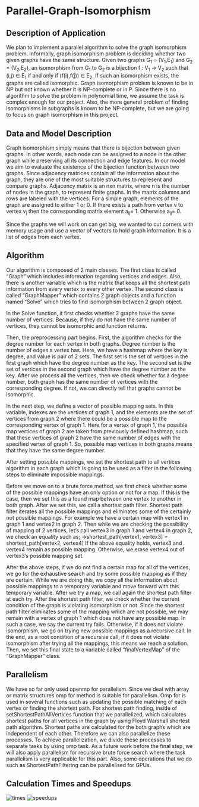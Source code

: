 # Parallel-Graph-Isomorphism

## Description of Application
We plan to implement a parallel algorithm to solve the graph isomorphism problem. Informally, graph isomorphism problem is deciding whether two given graphs have the same structure. Given two graphs G<sub>1</sub> = (V<sub>1</sub>,E<sub>1</sub>) and G<sub>2</sub> = (V<sub>2</sub>,E<sub>2</sub>), an isomorphism from G<sub>1</sub> to G<sub>2</sub> is a bijection f : V<sub>1</sub> → V<sub>2</sub> such that (i,j) ∈ E<sub>1</sub> if and only if (f(i),f(j)) ∈ E<sub>2</sub>. If such an isomorphism exists, the graphs are called isomorphic. Graph isomorphism problem is known to be in NP but not known whether it is NP-complete or in P. Since there is no algorithm to solve the problem in polynomial time, we assume the task is complex enough for our project. 
	Also, the more general problem of finding isomorphisms in subgraphs is known to be NP-complete, but we are going to focus on graph isomorphism in this project.
	
## Data and Model Description
Graph isomorphism simply means that there is bijection between given graphs. In other words, each node can be assigned to a node in the other graph while preserving all its connection and edge features. In our model we aim to evaluate the existence of the bijection function between two graphs. Since adjacency matrices contain all the information about the graph, they are one of the most suitable structures to represent and compare graphs.
Adjacency matrix is an nxn matrix, where n is the number of nodes in the graph, to represent finite graphs. In the matrix columns and rows are labeled with the vertices. For a simple graph, elements of the graph are assigned to either 1 or 0. If there exists a path from vertex v<sub></sub> to vertex v<sub>j</sub> then the corresponding matrix element a<sub>ij</sub>= 1. Otherwise a<sub>ij</sub>= 0. 

Since the graphs we will work on can get big, we wanted to cut corners with memory usage and use a vector of vectors to hold graph information. It is a list of edges from each vertex. 


## Algorithm
Our algorithm is composed of 2 main classes. The first class is called “Graph” which includes information regarding vertices and edges. Also, there is another variable which is the matrix that keeps all the shortest path information from every vertex to every other vertex. The second class is called “GraphMapper” which contains 2 graph objects and a function named “Solve” which tries to find isomorphism between 2 graph object.

In the Solve function, it first checks whether 2 graphs have the same number of vertices. Because, if they do not have the same number of vertices, they cannot be isomorphic and function returns.

Then, the preprocessing part begins. First, the algorithm checks for the degree number for each vertex in both graphs. Degree number is the number of edges a vertex has. Here, we have a hashmap where the key is degree, and value is pair of 2 sets. The first set is the set of vertices in the first graph which have the degree number as the key. The second set is the set of vertices in the second graph which have the degree number as the key. After we process all the vertices, then we check whether for a degree number, both graph has the same number of vertices with the corresponding degree. If not, we can directly tell that graphs cannot be isomorphic.

In the next step, we define a vector of possible mapping sets. In this variable, indexes are the vertices of graph 1, and the elements are the set of vertices from graph 2 where there could be a possible map to the corresponding vertex of graph 1. Here for a vertex of graph 1, the possible map vertices of graph 2 are taken from previously defined hashmap, such that these vertices of graph 2 have the same number of edges with the specified vertex of graph 1. So, possible map vertices in both graphs means that they have the same degree number.

After setting possible mappings, we set the shortest path to all vertices algorithm in each graph which is going to be used as a filter in the following steps to eliminate impossible mappings.

Before we move on to a brute force method, we first check whether some of the possible mappings have an only option or not for a map. If this is the case, then we set this as a found map between one vertex to another in both graph. After we set this, we call a shortest path filter. Shortest path filter iterates all the possible mappings and eliminates some of the certainly not possible mappings. For example we have a certain map with vertex1 in graph 1 and vertex2 in graph 2. Then while we are checking the possibility of mapping of 2 vertices, let’s call vertex3 in graph 1 and vertex4 in graph 2, we check an equality such as;
→shortest_path[vertex1, vertex3] = shortest_path[vertex2, vertex4]
If the above equality holds, vertex3 and vertex4 remain as possible mapping. Otherwise, we erase vertex4 out of vertex3’s possible mapping set.

After the above steps, if we do not find a certain map for all of the vertices, we go for the exhaustive search and try some possible mapping as if they are certain. While we are doing this, we copy all the information about possible mappings to a temporary variable and move forward with this temporary variable. After we try a map, we call again the shortest path filter at each try. After the shortest path filter, we check whether the current condition of the graph is violating isomorphism or not. Since the shortest path filter eliminates some of the mapping which are not possible, we may remain with a vertex of graph 1 which does not have any possible map. In such a case, we say the current try fails. Otherwise, if it does not violate isomorphism, we go on trying new possible mappings as a recursive call. In the end, as a root condition of a recursive call, if it does not violate isomorphism after trying all the mappings, this means we reach a solution. Then, we set this final state to a variable called “finalVertexMap” of the “GraphMapper” class.

## Parallelism
We have so far only used openmp for parallelism. Since we deal with array or matrix structures omp for method is suitable for parallelism. Omp for is used in several functions such as updating the possible matching of each vertex or finding the shortest path. For shortest path finding, inside of setShortestPathAllVertices function that we parallelized, which calculates shortest paths for all vertices in the graph by using Floyd Warshall shortest path algorithm. Shortest paths are calculated for the both graphs which are independent of each other. Therefore we can also parallelize these processes. To achieve parallelization, we divide these processes to separate tasks by using omp task.
 As a future work before the final step, we will also apply parallelism for recursive brute force search where the task parallelism is very applicable for this part. Also, some operations that we do such as ShortestPathFiltering can be parallelised for GPUs.

## Calculation Times and Speedups
![times](images/times.jpg)
![speedups](images/speedups.jpg)
